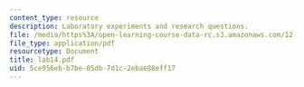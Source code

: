 ```yaml
---
content_type: resource
description: Laboratory experiments and research questions.
file: /media/https%3A/open-learning-course-data-rc.s3.amazonaws.com/12-108-structure-of-earth-materials-fall-2004/5ce956ebb7be05db7d1c2ebae88eff17_lab14.pdf
file_type: application/pdf
resourcetype: Document
title: lab14.pdf
uid: 5ce956eb-b7be-05db-7d1c-2ebae88eff17
---
```

